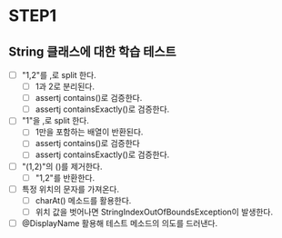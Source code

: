 # STEP1
## String 클래스에 대한 학습 테스트
- [ ] "1,2"를 ,로 split 한다.
  - [ ] 1과 2로 분리된다. 
  - [ ] assertj contains()로 검증한다.
  - [ ] assertj containsExactly()로 검증한다.
- [ ] "1"을 ,로 split 한다.
  - [ ] 1만을 포함하는 배열이 반환된다.
  - [ ] assertj contains()로  검증한다
  - [ ] assertj containsExactly()로 검증한다.
- [ ] "(1,2)"의 ()를 제거한다.
  - [ ] "1,2"를 반환한다.
- [ ] 특정 위치의 문자를 가져온다. 
  - [ ] charAt() 메소드를 활용한다.
  - [ ] 위치 값을 벗어나면 StringIndexOutOfBoundsException이 발생한다. 
- [ ] @DisplayName 활용해 테스트 메소드의 의도를 드러낸다.
